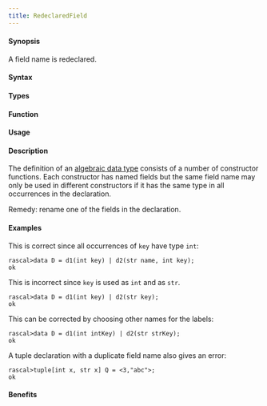 ```yaml
---
title: RedeclaredField
---
```


#### Synopsis

A field name is redeclared.

#### Syntax

#### Types

#### Function
       
#### Usage

#### Description

The definition of an [algebraic data type](/docs/Rascal/Declarations/AlgebraicDataType) consists of a number of constructor functions.
Each constructor has named fields but the same field name may only be used in different constructors
if it has the same type in all occurrences in the declaration.

Remedy: rename one of the fields in the declaration.

#### Examples

This is correct since all occurrences of `key` have type `int`:

```rascal-shell
rascal>data D = d1(int key) | d2(str name, int key);
ok
```
This is incorrect since `key` is used as `int` and as `str`.

```rascal-shell
rascal>data D = d1(int key) | d2(str key);
ok
```
This can be corrected by choosing other names for the labels:

```rascal-shell
rascal>data D = d1(int intKey) | d2(str strKey);
ok
```

A tuple declaration with a duplicate field name also gives an error:

```rascal-shell
rascal>tuple[int x, str x] Q = <3,"abc">;
ok
```

#### Benefits


